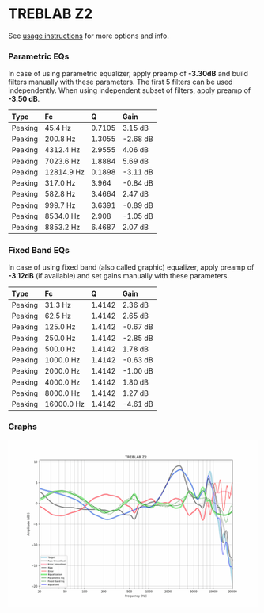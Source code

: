 # TREBLAB Z2
See [usage instructions](https://github.com/jaakkopasanen/AutoEq#usage) for more options and info.

### Parametric EQs
In case of using parametric equalizer, apply preamp of **-3.30dB** and build filters manually
with these parameters. The first 5 filters can be used independently.
When using independent subset of filters, apply preamp of **-3.50 dB**.

| Type    | Fc         |      Q | Gain     |
|:--------|:-----------|:-------|:---------|
| Peaking | 45.4 Hz    | 0.7105 | 3.15 dB  |
| Peaking | 200.8 Hz   | 1.3055 | -2.68 dB |
| Peaking | 4312.4 Hz  | 2.9555 | 4.06 dB  |
| Peaking | 7023.6 Hz  | 1.8884 | 5.69 dB  |
| Peaking | 12814.9 Hz | 0.1898 | -3.11 dB |
| Peaking | 317.0 Hz   | 3.964  | -0.84 dB |
| Peaking | 582.8 Hz   | 3.4664 | 2.47 dB  |
| Peaking | 999.7 Hz   | 3.6391 | -0.89 dB |
| Peaking | 8534.0 Hz  | 2.908  | -1.05 dB |
| Peaking | 8853.2 Hz  | 6.4687 | 2.07 dB  |

### Fixed Band EQs
In case of using fixed band (also called graphic) equalizer, apply preamp of **-3.12dB**
(if available) and set gains manually with these parameters.

| Type    | Fc         |      Q | Gain     |
|:--------|:-----------|:-------|:---------|
| Peaking | 31.3 Hz    | 1.4142 | 2.36 dB  |
| Peaking | 62.5 Hz    | 1.4142 | 2.65 dB  |
| Peaking | 125.0 Hz   | 1.4142 | -0.67 dB |
| Peaking | 250.0 Hz   | 1.4142 | -2.85 dB |
| Peaking | 500.0 Hz   | 1.4142 | 1.78 dB  |
| Peaking | 1000.0 Hz  | 1.4142 | -0.63 dB |
| Peaking | 2000.0 Hz  | 1.4142 | -1.00 dB |
| Peaking | 4000.0 Hz  | 1.4142 | 1.80 dB  |
| Peaking | 8000.0 Hz  | 1.4142 | 1.27 dB  |
| Peaking | 16000.0 Hz | 1.4142 | -4.61 dB |

### Graphs
![](./TREBLAB%20Z2.png)